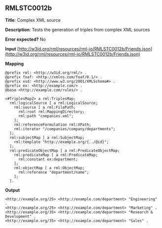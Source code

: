 ## RMLSTC0012b

**Title**: Complex XML source

**Description**: Tests the generation of triples from complex XML sources

**Error expected?** No

**Input**
 [http://w3id.org/rml/resources/rml-io/RMLSTC0012b/Friends.json](http://w3id.org/rml/resources/rml-io/RMLSTC0012b/Friends.json)

**Mapping**
```
@prefix rml: <http://w3id.org/rml/> .
@prefix foaf: <http://xmlns.com/foaf/0.1/> .
@prefix xsd: <http://www.w3.org/2001/XMLSchema#> .
@prefix ex: <http://example.com/> .
@base <http://example.com/rules/> .

<#TriplesMap2> a rml:TriplesMap;
  rml:logicalSource [ a rml:LogicalSource;
    rml:source [ a rml:FilePath;
      rml:root rml:MappingDirectory;
      rml:path "companies.xml";
    ];
    rml:referenceFormulation rml:XPath;
    rml:iterator "/companies/company/departments";
  ];
  rml:subjectMap [ a rml:SubjectMap;
    rml:template "http://example.org/{../@id}";
  ];
  rml:predicateObjectMap [ a rml:PredicateObjectMap;
    rml:predicateMap [ a rml:PredicateMap;
      rml:constant ex:department;
    ];
    rml:objectMap [ a rml:ObjectMap;
      rml:reference "department/name";
    ];
  ].

```

**Output**
```
<http://example.org/25> <http://example.com/department> "Engineering" .
<http://example.org/25> <http://example.com/department> "Marketing" .
<http://example.org/35> <http://example.com/department> "Research & Development" .
<http://example.org/35> <http://example.com/department> "Sales" .

```


